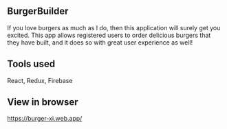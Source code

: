 ## BurgerBuilder
If you love burgers as much as I do, then this application will surely get you excited. This app allows registered users to order delicious burgers that they have built, and it does so with great user experience as well!

## Tools used
React, Redux, Firebase

## View in browser
https://burger-xi.web.app/
